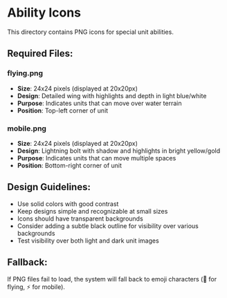 # Ability Icons

This directory contains PNG icons for special unit abilities.

## Required Files:

### flying.png
- **Size**: 24x24 pixels (displayed at 20x20px)
- **Design**: Detailed wing with highlights and depth in light blue/white
- **Purpose**: Indicates units that can move over water terrain
- **Position**: Top-left corner of unit

### mobile.png  
- **Size**: 24x24 pixels (displayed at 20x20px)
- **Design**: Lightning bolt with shadow and highlights in bright yellow/gold
- **Purpose**: Indicates units that can move multiple spaces
- **Position**: Bottom-right corner of unit

## Design Guidelines:
- Use solid colors with good contrast
- Keep designs simple and recognizable at small sizes
- Icons should have transparent backgrounds
- Consider adding a subtle black outline for visibility over various backgrounds
- Test visibility over both light and dark unit images

## Fallback:
If PNG files fail to load, the system will fall back to emoji characters (🪽 for flying, ⚡ for mobile).